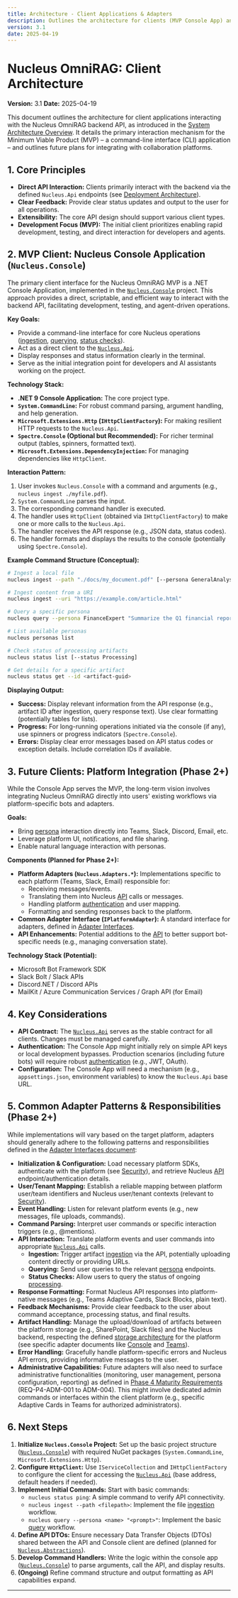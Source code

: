 ```yaml
---
title: Architecture - Client Applications & Adapters
description: Outlines the architecture for clients (MVP Console App) and future platform adapters interacting with the Nucleus API.
version: 3.1
date: 2025-04-19
---
```


# Nucleus OmniRAG: Client Architecture

**Version:** 3.1
**Date:** 2025-04-19

This document outlines the architecture for client applications interacting with the Nucleus OmniRAG backend API, as introduced in the [System Architecture Overview](./00_ARCHITECTURE_OVERVIEW.md). It details the primary interaction mechanism for the Minimum Viable Product (MVP) – a command-line interface (CLI) application – and outlines future plans for integrating with collaboration platforms.

## 1. Core Principles

*   **Direct API Interaction:** Clients primarily interact with the backend via the defined `Nucleus.Api` endpoints (see [Deployment Architecture](./07_ARCHITECTURE_DEPLOYMENT.md)).
*   **Clear Feedback:** Provide clear status updates and output to the user for all operations.
*   **Extensibility:** The core API design should support various client types.
*   **Development Focus (MVP):** The initial client prioritizes enabling rapid development, testing, and direct interaction for developers and agents.

## 2. MVP Client: Nucleus Console Application (`Nucleus.Console`)

The primary client interface for the Nucleus OmniRAG MVP is a .NET Console Application, implemented in the [`Nucleus.Console`](../../../Nucleus.Console/) project. This approach provides a direct, scriptable, and efficient way to interact with the backend API, facilitating development, testing, and agent-driven operations.

**Key Goals:**
*   Provide a command-line interface for core Nucleus operations ([ingestion](./01_ARCHITECTURE_PROCESSING.md), [querying](./02_ARCHITECTURE_PERSONAS.md), [status checks](./01_ARCHITECTURE_PROCESSING.md)).
*   Act as a direct client to the [`Nucleus.Api`](./07_ARCHITECTURE_DEPLOYMENT.md).
*   Display responses and status information clearly in the terminal.
*   Serve as the initial integration point for developers and AI assistants working on the project.

**Technology Stack:**
*   **.NET 9 Console Application:** The core project type.
*   **`System.CommandLine`:** For robust command parsing, argument handling, and help generation.
*   **`Microsoft.Extensions.Http` (`IHttpClientFactory`):** For making resilient HTTP requests to the `Nucleus.Api`.
*   **`Spectre.Console` (Optional but Recommended):** For richer terminal output (tables, spinners, formatted text).
*   **`Microsoft.Extensions.DependencyInjection`:** For managing dependencies like `HttpClient`.

**Interaction Pattern:**
1.  User invokes `Nucleus.Console` with a command and arguments (e.g., `nucleus ingest ./myfile.pdf`).
2.  `System.CommandLine` parses the input.
3.  The corresponding command handler is executed.
4.  The handler uses `HttpClient` (obtained via `IHttpClientFactory`) to make one or more calls to the `Nucleus.Api`.
5.  The handler receives the API response (e.g., JSON data, status codes).
6.  The handler formats and displays the results to the console (potentially using `Spectre.Console`).

**Example Command Structure (Conceptual):**

```bash
# Ingest a local file
nucleus ingest --path "./docs/my_document.pdf" [--persona GeneralAnalyst]

# Ingest content from a URI
nucleus ingest --uri "https://example.com/article.html"

# Query a specific persona
nucleus query --persona FinanceExpert "Summarize the Q1 financial report highlights."

# List available personas
nucleus personas list

# Check status of processing artifacts
nucleus status list [--status Processing]

# Get details for a specific artifact
nucleus status get --id <artifact-guid>
```

**Displaying Output:**
*   **Success:** Display relevant information from the API response (e.g., artifact ID after ingestion, query response text). Use clear formatting (potentially tables for lists).
*   **Progress:** For long-running operations initiated via the console (if any), use spinners or progress indicators (`Spectre.Console`).
*   **Errors:** Display clear error messages based on API status codes or exception details. Include correlation IDs if available.

## 3. Future Clients: Platform Integration (Phase 2+)

While the Console App serves the MVP, the long-term vision involves integrating Nucleus OmniRAG directly into users' existing workflows via platform-specific bots and adapters.

**Goals:**
*   Bring [persona](./02_ARCHITECTURE_PERSONAS.md) interaction directly into Teams, Slack, Discord, Email, etc.
*   Leverage platform UI, notifications, and file sharing.
*   Enable natural language interaction with personas.

**Components (Planned for Phase 2+):**
*   **Platform Adapters (`Nucleus.Adapters.*`):** Implementations specific to each platform (Teams, Slack, Email) responsible for:
    *   Receiving messages/events.
    *   Translating them into Nucleus [API](./07_ARCHITECTURE_DEPLOYMENT.md) calls or messages.
    *   Handling platform [authentication](./06_ARCHITECTURE_SECURITY.md) and user mapping.
    *   Formatting and sending responses back to the platform.
*   **Common Adapter Interface (`IPlatformAdapter`):** A standard interface for adapters, defined in [Adapter Interfaces](../ClientAdapters/ARCHITECTURE_ADAPTER_INTERFACES.md).
*   **API Enhancements:** Potential additions to the [API](./07_ARCHITECTURE_DEPLOYMENT.md) to better support bot-specific needs (e.g., managing conversation state).

**Technology Stack (Potential):**
*   Microsoft Bot Framework SDK
*   Slack Bolt / Slack APIs
*   Discord.NET / Discord APIs
*   MailKit / Azure Communication Services / Graph API (for Email)

## 4. Key Considerations

*   **API Contract:** The [`Nucleus.Api`](./07_ARCHITECTURE_DEPLOYMENT.md) serves as the stable contract for all clients. Changes must be managed carefully.
*   **Authentication:** The Console App might initially rely on simple API keys or local development bypasses. Production scenarios (including future bots) will require robust [authentication](./06_ARCHITECTURE_SECURITY.md) (e.g., JWT, OAuth).
*   **Configuration:** The Console App will need a mechanism (e.g., `appsettings.json`, environment variables) to know the `Nucleus.Api` base URL.

## 5. Common Adapter Patterns & Responsibilities (Phase 2+)

While implementations will vary based on the target platform, adapters should generally adhere to the following patterns and responsibilities defined in the [Adapter Interfaces document](../ClientAdapters/ARCHITECTURE_ADAPTER_INTERFACES.md):

*   **Initialization & Configuration:** Load necessary platform SDKs, authenticate with the platform (see [Security](./06_ARCHITECTURE_SECURITY.md)), and retrieve Nucleus [API](./07_ARCHITECTURE_DEPLOYMENT.md) endpoint/authentication details.
*   **User/Tenant Mapping:** Establish a reliable mapping between platform user/team identifiers and Nucleus user/tenant contexts (relevant to [Security](./06_ARCHITECTURE_SECURITY.md)).
*   **Event Handling:** Listen for relevant platform events (e.g., new messages, file uploads, commands).
*   **Command Parsing:** Interpret user commands or specific interaction triggers (e.g., @mentions).
*   **API Interaction:** Translate platform events and user commands into appropriate [`Nucleus.Api`](./07_ARCHITECTURE_DEPLOYMENT.md) calls.
    *   **Ingestion:** Trigger artifact [ingestion](./01_ARCHITECTURE_PROCESSING.md) via the API, potentially uploading content directly or providing URLs.
    *   **Querying:** Send user queries to the relevant [persona](./02_ARCHITECTURE_PERSONAS.md) endpoints.
    *   **Status Checks:** Allow users to query the status of ongoing [processing](./01_ARCHITECTURE_PROCESSING.md).
*   **Response Formatting:** Format Nucleus API responses into platform-native messages (e.g., Teams Adaptive Cards, Slack Blocks, plain text).
*   **Feedback Mechanisms:** Provide clear feedback to the user about command acceptance, processing status, and final results.
*   **Artifact Handling:** Manage the upload/download of artifacts between the platform storage (e.g., SharePoint, Slack files) and the Nucleus backend, respecting the defined [storage architecture](./03_ARCHITECTURE_STORAGE.md) for the platform (see specific adapter documents like [Console](../ClientAdapters/ARCHITECTURE_ADAPTERS_CONSOLE.md) and [Teams](../ClientAdapters/ARCHITECTURE_ADAPTERS_TEAMS.md)).
*   **Error Handling:** Gracefully handle platform-specific errors and Nucleus API errors, providing informative messages to the user.
*   **Administrative Capabilities:** Future adapters will also need to surface administrative functionalities (monitoring, user management, persona configuration, reporting) as defined in [Phase 4 Maturity Requirements](../Requirements/04_REQUIREMENTS_PHASE4_MATURITY.md#33-enterprise-readiness--admin-features) (REQ-P4-ADM-001 to ADM-004). This might involve dedicated admin commands or interfaces within the client platform (e.g., specific Adaptive Cards in Teams for authorized administrators).

## 6. Next Steps

1.  **Initialize `Nucleus.Console` Project:** Set up the basic project structure ([`Nucleus.Console`](../../../Nucleus.Console/)) with required NuGet packages (`System.CommandLine`, `Microsoft.Extensions.Http`).
2.  **Configure `HttpClient`:** Use `IServiceCollection` and `IHttpClientFactory` to configure the client for accessing the [`Nucleus.Api`](./07_ARCHITECTURE_DEPLOYMENT.md) (base address, default headers if needed).
3.  **Implement Initial Commands:** Start with basic commands:
    *   `nucleus status ping`: A simple command to verify API connectivity.
    *   `nucleus ingest --path <filepath>`: Implement the file [ingestion](./01_ARCHITECTURE_PROCESSING.md) workflow.
    *   `nucleus query --persona <name> "<prompt>"`: Implement the basic [query](./02_ARCHITECTURE_PERSONAS.md) workflow.
4.  **Define API DTOs:** Ensure necessary Data Transfer Objects (DTOs) shared between the API and Console client are defined (planned for [`Nucleus.Abstractions`](../../../Nucleus.Abstractions/)).
5.  **Develop Command Handlers:** Write the logic within the console app ([`Nucleus.Console`](../../../Nucleus.Console/)) to parse arguments, call the API, and display results.
6.  **(Ongoing)** Refine command structure and output formatting as API capabilities expand.

---
